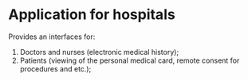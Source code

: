 # Application for hospitals

Provides an interfaces for:
1. Doctors and nurses (electronic medical history);
2. Patients (viewing of the personal medical card, remote consent for procedures and etc.);
